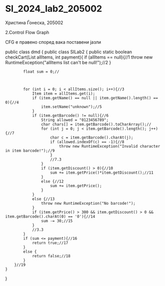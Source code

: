 # SI_2024_lab2_205002

Христина Ѓонеска, 205002

2.Control Flow Graph

CFG  е правено според вака поставени јазли

public class dmd {
    public class SILab2 {
        public static boolean checkCart(List<Item> allItems, int payment){
            if (allItems == null){//1
                throw new RuntimeException("allItems list can't be null!");//2
            }

            float sum = 0;//



            for (int i = 0; i < allItems.size(); i++){//3
                Item item = allItems.get(i);
                if (item.getName() == null || item.getName().length() == 0){//4
                    item.setName("unknown");//5
                }
                if (item.getBarcode() != null){//6
                    String allowed = "0123456789";
                    char chars[] = item.getBarcode().toCharArray();//
                    for (int j = 0; j < item.getBarcode().length(); j++){//7
                        char c = item.getBarcode().charAt(j);
                        if (allowed.indexOf(c) == -1){//8
                            throw new RuntimeException("Invalid character in item barcode!");//9
                        }
                        //7.3
                    }
                    if (item.getDiscount() > 0){//10
                        sum += item.getPrice()*item.getDiscount();//11
                    }
                    else {//12
                        sum += item.getPrice();
                    }
                }
                else {//13
                    throw new RuntimeException("No barcode!");
                }
                if (item.getPrice() > 300 && item.getDiscount() > 0 && item.getBarcode().charAt(0) == '0'){//14
                    sum -= 30;//15
                }
                //3.3
            }
            if (sum <= payment){//16
                return true;//17
            }
            else {
                return false;//18
            }
        }//19
    }
}



